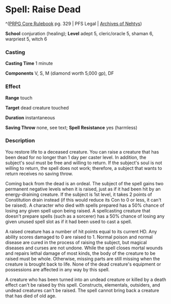 # Spell: Raise Dead

^([PRPG Core Rulebook][ss-raise-dead] pg. 329 | PFS Legal | [Archives of Nehtys][sn-raise-dead])

**School** conjuration (healing); **Level** adept 5, cleric/oracle 5, shaman 6, warpriest 5, witch 6

### Casting

**Casting Time** 1 minute  

**Components** V, S, M (diamond worth 5,000 gp), DF

### Effect

**Range** touch  

**Target** dead creature touched  

**Duration** instantaneous  

**Saving Throw** none, see text; **Spell Resistance** yes (harmless)

### Description

You restore life to a deceased creature. You can raise a creature that has been dead for no longer than 1 day per caster level. In addition, the subject's soul must be free and willing to return. If the subject's soul is not willing to return, the spell does not work; therefore, a subject that wants to return receives no saving throw.  

Coming back from the dead is an ordeal. The subject of the spell gains two permanent negative levels when it is raised, just as if it had been hit by an energy-draining creature. If the subject is 1st level, it takes 2 points of Constitution drain instead (if this would reduce its Con to 0 or less, it can't be raised). A character who died with spells prepared has a 50% chance of losing any given spell upon being raised. A spellcasting creature that doesn't prepare spells (such as a sorcerer) has a 50% chance of losing any given unused spell slot as if it had been used to cast a spell.  

A raised creature has a number of hit points equal to its current HD. Any ability scores damaged to 0 are raised to 1. Normal poison and normal disease are cured in the process of raising the subject, but magical diseases and curses are not undone. While the spell closes mortal wounds and repairs lethal damage of most kinds, the body of the creature to be raised must be whole. Otherwise, missing parts are still missing when the creature is brought back to life. None of the dead creature's equipment or possessions are affected in any way by this spell.  

A creature who has been turned into an undead creature or killed by a death effect can't be raised by this spell. Constructs, elementals, outsiders, and undead creatures can't be raised. The spell cannot bring back a creature that has died of old age.

[ss-raise-dead]: http://paizo.com/pathfinderRPG/v57
[sn-raise-dead]: http://www.archivesofnethys.com/SpellDisplay.aspx?ItemName=Raise%20Dead